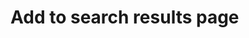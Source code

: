 # Add to search results page

<style>.d-none { display: none; }</style>
<div><img decoding="async" class="spinner d-none" height="30" width="30" src="/wp-content/plugins/vectorseek.ai/images/loading.gif"></div>
<div id="log"></div>

